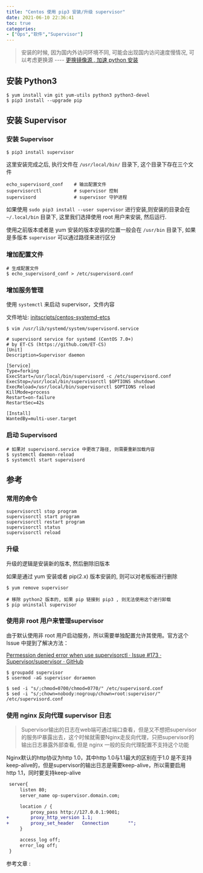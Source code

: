 ```yaml
---
title: "Centos 使用 pip3 安装/升级 supervisor"
date: 2021-06-10 22:36:41
toc: true
categories:
- ["Ops","软件","Supervisor"]
---
```


> 安装的时候, 因为国内外访问环境不同, 可能会出现国内访问速度慢情况, 可以考虑更换源
> ---- [更换镜像源 , 加速 python 安装](https://wulicode.com/lang/python-change-mirror.html)





## 安装 Python3

```
$ yum install vim git yum-utils python3 python3-devel
$ pip3 install --upgrade pip
```


## 安装 Supervisor


### 安装 Supervisor

```shell
$ pip3 install supervisor
```

这里安装完成之后, 执行文件在 `/usr/local/bin/` 目录下, 这个目录下存在三个文件

```
echo_supervisord_conf    # 输出配置文件
supervisorctl            # supervisor 控制
supervisord              # supervisor 守护进程
```

如果使用 `sudo pip3 install --user supervisor` 进行安装,则安装的目录会在 `~/.local/bin` 目录下, 这里我们选择使用 root 用户来安装, 然后运行.

使用之前版本或者是 yum 安装的版本安装的位置一般会在 `/usr/bin` 目录下, 如果是多版本 `supervisor` 可以通过路径来进行区分


### 增加配置文件

```
# 生成配置文件
$ echo_supervisord_conf > /etc/supervisord.conf
```


### 增加服务管理

使用 `systemctl` 来启动 supervisor，文件内容

文件地址: [initscripts/centos-systemd-etcs](https://github.com/Supervisor/initscripts/blob/master/centos-systemd-etcs)

```
$ vim /usr/lib/systemd/system/supervisord.service
```

```
# supervisord service for systemd (CentOS 7.0+)
# by ET-CS (https://github.com/ET-CS)
[Unit]
Description=Supervisor daemon

[Service]
Type=forking
ExecStart=/usr/local/bin/supervisord -c /etc/supervisord.conf
ExecStop=/usr/local/bin/supervisorctl $OPTIONS shutdown
ExecReload=/usr/local/bin/supervisorctl $OPTIONS reload
KillMode=process
Restart=on-failure
RestartSec=42s

[Install]
WantedBy=multi-user.target
```


### 启动 Supervisord

```
# 如果对 supervisord.service 中更改了路径, 则需要重新加载内容
$ systemctl daemon-reload
$ systemctl start supervisord
```


## 参考


### 常用的命令

```
supervisorctl stop program
supervisorctl start program
supervisorctl restart program
supervisorctl status
supervisorctl reload
```


### 升级

升级的逻辑是安装新的版本, 然后删除旧版本

如果是通过 yum 安装或者 pip(2.x) 版本安装的, 则可以对老板板进行删除

```
$ yum remove supervisor

# 移除 python2 版本的, 如果 pip 链接到 pip3 , 则无法使用这个进行卸载
$ pip uninstall supervisor
```


### 使用非 root 用户来管理supervisor

由于默认使用非 root 用户启动服务，所以需要单独配置允许其使用。官方这个 Issue 中提到了解决方法：

[Permession denied error when use supervisorctl · Issue #173 · Supervisor/supervisor · GitHub](https://github.com/Supervisor/supervisor/issues/173#issuecomment-186128727)

```
$ groupadd supervisor
$ usermod -aG supervisor doraemon

$ sed -i "s/;chmod=0700/chmod=0770/" /etc/supervisord.conf
$ sed -i "s/;chown=nobody:nogroup/chown=root:supervisor/" /etc/supervisord.conf
```

### 使用 nginx 反向代理 supervisor 日志
> Supervisor输出的日志在web端可通过端口查看，但是又不想把supervisor的服务IP暴露出去，这个时候就需要Nginx走反向代理，只把supervisor的输出日志暴露外部查看, 但是 nginx 一般的反向代理配置不支持这个功能

Nginx默认的http协议为http 1.0，其中http 1.0与1.1最大的区别在于1.0 是不支持keep-alive的，但是supervisor的输出日志是需要keep-alive，所以需要启用 http 1.1，同时要支持keep-alive
```diff
 server{
     listen 80;
     server_name op-supervisor.domain.com;

     location / {
         proxy_pass http://127.0.0.1:9001;
+        proxy_http_version 1.1;
+        proxy_set_header   Connection       "";
     }

     access_log off;
     error_log off;
 }
```
参考文章 :

